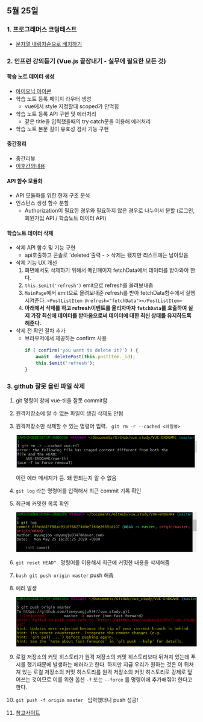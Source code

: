 ## 5월 25일
### 1. 프로그래머스 코딩테스트

 - [문자열 내림차순으로 배치하기](https://github.com/leemyungju9347/Algorithm/blob/master/Level_01/%EB%AC%B8%EC%9E%90%EC%97%B4%20%EB%82%B4%EB%A6%BC%EC%B0%A8%EC%88%9C%EC%9C%BC%EB%A1%9C%20%EB%B0%B0%EC%B9%98%ED%95%98%EA%B8%B0.html)

### 2. 인프런 강의듣기 (Vue.js 끝장내기 - 실무에 필요한 모든 것)
#### 학습 노트 데이터 생성
- [아이오닉 아이콘](https://ionicons.com/usage/)
 - 학습 노트 등록 페이지 라우터 생성
	 - vue에서 style 지정할때 scoped가 안먹힘
 - 학습 노트 등록 API 구현 및 에러처리
	- 같은 title을 입력했을때의 try catch문을 이용해 에러처리
 - 학습 노트 본문 길이 유효성 검사 기능 구현
#### 중간정리
 - 중간리뷰
 - [이후강의내용](https://github.com/joshua1988/vue-til/blob/10_api-modules/todo.md)

#### API 함수 모듈화 

 - API 모듈화를 위한 현재 구조 분석
 - 인스턴스 생성 함수 분할
	 - Authorization이 필요한 경우와 필요하지 않은 경우로 나누어서 분할 (로그인, 회원가입 API / 학습노트 데이터 API)
#### 학습노트 데이터 삭제
 - 삭제 API 함수 및 기능 구현
	 - api호출하고 콘솔로 'deleted'출력 - > 삭제는 됐지만 리스트에는 남아있음
- 삭제 기능 UX 개선
	1. 화면에서도 삭제하기 위해서 메인페이지 fetchData에서 데이터를 받아와야 한다.
	2. ```this.$emit('refresh')``` emit으로 refresh를 올려보내줌
	3. ```MainPage```에서 emit으로 올려보내준 refresh를 받아 fetchData함수에서 실행시켜준다.
		 ```<PostListItem @refresh="fetchData"></PostListItem>```
	4.  **아래에서 삭제를 하고 refresh이벤트를 올리자마자 ```fetchData```를 호출하여 실제 가장 최신에 데이터를 받아옴으로써 데이터에 대한 최신 상태를 유지하도록 해준다.**
- 삭제 전 확인 절차 추가
	- 브라우저에서 제공하는 confirm 사용
		```javascript
		if ( confirm('you want to delete it?') ) {
			await  deletePost(this.postItem._id);
			this.$emit('refresh');
		}
		```


### 3. github 잘못 올린 파일 삭제
1.  git 명령어 창에 vue-til을 잘못 commit함
2.  원격저장소에 알 수 없는 파일이 생김 삭제도 안됨
3.  원격저장소만 삭제할 수 있는 명령어 입력. 
	```  git rm -r --cached <파일명> ```
	
	<img src="../img/githuberror01.PNG">
	
	이런 에러 메세지가 뜸. 왜 안되는지 알 수 없음 
	
4. ```git log``` 라는 명령어를 입력해서 최근 commit 기록 확인
5.  최근에 커밋한 목록 확인

	<img src="../img/githuberror02.PNG">
6. ```git reset HEAD^ ``` 명령어를 이용해서 최근에 커밋한 내용을 삭제해줌
7.  ```bash git push origin master```  push 해줌 
8.  에러 발생

	<img src="../img/githuberror03.PNG">
9. 로컬 저장소의 커밋 히스토리가 원격 저장소의 커밋 히스토리보다 뒤쳐져 있는데 푸시를 했기때문에 발생하는 에러라고 한다. 하지만 지금 우리가 원하는 것은 이 뒤쳐져 있는 로컬 저장소의 커밋 히스토리를 원격 저장소의 커밋 히스토리로 강제로 덮어쓰는 것이므로 이를 위한 옵션 `-f` 또는 `--force` 를 명령어에 추가해줘야 한다고 한다.
10. ```git push -f origin master ``` 입력했더니 push 성공!
11.  [참고사이트](https://jupiny.com/2019/03/19/revert-commits-in-remote-repository/)
	
